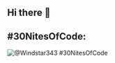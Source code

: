 ## Hi there 👋

## #30NitesOfCode:
  ![@Windstar343 #30NitesOfCode](https://www.codedex.io/api/petStatus?user=Windstar343)
